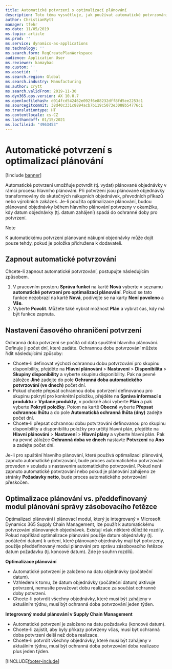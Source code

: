 ```yaml
---
title: Automatické potvrzení s optimalizací plánování
description: Toto téma vysvětluje, jak používat automatické potvrzování s optimalizací plánování.
author: ChristianRytt
manager: tfehr
ms.date: 11/05/2019
ms.topic: article
ms.prod: ''
ms.service: dynamics-ax-applications
ms.technology: ''
ms.search.form: ReqCreatePlanWorkspace
audience: Application User
ms.reviewer: kamaybac
ms.custom: ''
ms.assetid: ''
ms.search.region: Global
ms.search.industry: Manufacturing
ms.author: crytt
ms.search.validFrom: 2019-11-30
ms.dyn365.ops.version: AX 10.0.7
ms.openlocfilehash: d014fcd542462e092f6e88232dff8fd5ee2253c1
ms.sourcegitcommit: 38d40c331c8894acb7b119c5073e3088b54776c1
ms.translationtype: HT
ms.contentlocale: cs-CZ
ms.lasthandoff: 01/15/2021
ms.locfileid: "4963453"
---
```

# <a name="autofirming-with-planning-optimization"></a>Automatické potvrzení s optimalizací plánování

[!include [banner](../../includes/banner.md)]

Automatické potvrzení umožňuje potvrdit (tj. vydat) plánované objednávky v rámci procesu hlavního plánování. Při potvrzení jsou plánované objednávky transformovány do skutečných nákupních objednávek, převodních příkazů nebo výrobních zakázek. Je-li použita optimalizace plánování, budou plánované objednávky během hlavního plánování potvrzeny v okamžiku, kdy datum objednávky (tj. datum zahájení) spadá do ochranné doby pro potvrzení.

> [!NOTE]
> K automatickému potvrzení plánované nákupní objednávky může dojít pouze tehdy, pokud je položka přidružena k dodavateli.

## <a name="turn-on-autofirming"></a>Zapnout automatické potvrzování

Chcete-li zapnout automatické potvrzování, postupujte následujícím způsobem.

1. V pracovním prostoru **Správa funkcí** na kartě **Nová** vyberte v seznamu **automatické potvrzení pro optimalizaci plánování**. Pokud se tato funkce nezobrazí na kartě **Nová**, podívejte se na karty **Není povoleno** a **Vše**.
1. Vyberte **Povolit**. Můžete také vybrat možnost **Plán** a vybrat čas, kdy má být funkce zapnuta.

## <a name="set-up-the-firming-time-fence"></a>Nastavení časového ohraničení potvrzení

Ochranná doba potvrzení se počítá od data spuštění hlavního plánování. Definuje ji počet dní, které zadáte. Ochrannou dobu potvrzování můžete řídit následujícími způsoby:

- Chcete-li definovat výchozí ochrannou dobu potvrzování pro skupinu disponibility, přejděte na **Hlavní plánování** \> **Nastavení** \> **Disponibilita** \> **Skupiny disponibility** a vyberte skupinu disponibility. Pak na pevné záložce **Jiné** zadejte do pole **Ochranná doba automatického potvrzování (ve dnech)** počet dní.
- Pokud chcete přepsat ochrannou dobu potvrzení definovanou pro skupinu pokrytí pro konkrétní položku, přejděte na **Správa informací o produktu** \> **Vydané produkty**, v podokně akcí vyberte **Plán** a pak vyberte **Pokrytí položky**. Potom na kartě **Obecné** vyberte **Přepsat ochrannou lhůtu** a do pole **Automatická ochranná lhůta (dny)** zadejte počet dní.
- Chcete-li přepsat ochrannou dobu potvrzování definovanou pro skupinu disponibility a disponibilitu položky pro určitý hlavní plán, přejděte na **Hlavní plánování** \> **Nastavení** \> **Hlavní plány** a vyberte hlavní plán. Pak na pevné záložce **Ochranná doba ve dnech** nastavte **Potvrzení** na **Ano** a zadejte počet dní.

Je-li pro spuštění hlavního plánování, které používá optimalizaci plánování, zapnuto automatické potvrzování, bude proces automatického potvrzování proveden v souladu s nastavením automatického potvrzování. Pokud není zapnuto automatické potvrzování nebo pokud je plánování zahájeno ze stránky **Požadavky netto**, bude proces automatického potvrzování přeskočen.

## <a name="planning-optimization-vs-the-built-in-supply-chain-management-planning-engine"></a>Optimalizace plánování vs. předdefinovaný modul plánování správy zásobovacího řetězce

Optimalizaci plánování i plánovací modul, který je integrovaný v Microsoft Dynamics 365 Supply Chain Management, lze použít k automatickému potvrzování plánovaných objednávek. Existují však některé důležité rozdíly. Pokud například optimalizace plánování použije datum objednávky (tj. počáteční datum) k určení, které plánované objednávky mají být potvrzeny, použije předdefinovaný modul plánování pro správu zásobovacího řetězce datum požadavku (tj. koncové datum). Zde je souhrn rozdílů.

**Optimalizace plánování**

- Automatické potvrzení je založeno na datu objednávky (počáteční datum).
- Vzhledem k tomu, že datum objednávky (počáteční datum) aktivuje potvrzení, nemusíte považovat dobu realizace za součást ochranné doby potvrzení.
- Chcete-li potvrdit všechny objednávky, které musí být zahájeny v aktuálním týdnu, musí být ochranná doba potvrzování jeden týden.

**Integrovaný modul plánování v Supply Chain Management**

- Automatické potvrzení je založeno na datu požadavku (koncové datum).
- Chcete-li zajistit, aby byly příkazy potvrzeny včas, musí být ochranná doba potvrzení delší než doba realizace.
- Chcete-li potvrdit všechny objednávky, které musí být zahájeny v aktuálním týdnu, musí být ochranná doba potvrzování doba realizace plus jeden týden.


[!INCLUDE[footer-include](../../../includes/footer-banner.md)]